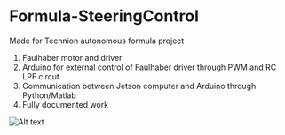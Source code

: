 # Formula-SteeringControl
Made for Technion autonomous formula project

1) Faulhaber motor and driver
2) Arduino for external control of Faulhaber driver through PWM and RC LPF circut
3) Communication between Jetson computer and Arduino through Python/Matlab
4) Fully documented work

![Alt text](Documentation/Framework.jpg?raw=true "WorkFlow")